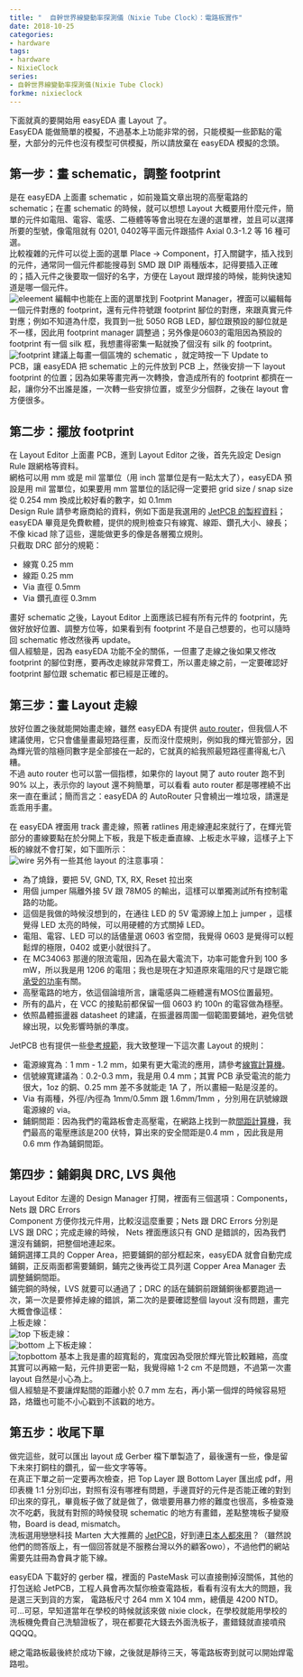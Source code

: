 ```yaml
---
title: "  自幹世界線變動率探測儀（Nixie Tube Clock）：電路板實作"
date: 2018-10-25
categories:
- hardware
tags:
- hardware
- NixieClock
series:
- 自幹世界線變動率探測儀(Nixie Tube Clock)
forkme: nixieclock
---
```


下面就真的要開始用 easyEDA 畫 Layout 了。  
EasyEDA 能做簡單的模擬，不過基本上功能非常的弱，只能模擬一些節點的電壓，大部分的元件也沒有模型可供模擬，所以請放棄在 easyEDA 模擬的念頭。  
<!--more-->

## 第一步：畫 schematic，調整 footprint

是在 easyEDA 上面畫 schematic ，如前幾篇文章出現的高壓電路的 schematic；在畫 schematic 的時候，就可以想想 Layout 大概要用什麼元件，簡單的元件如電阻、電容、電感、二極體等等會出現在左邊的選單裡，並且可以選擇所要的型號，像電阻就有 0201, 0402等平面元件跟插件 Axial 0.3-1.2 等 16 種可選。  
比較複雜的元件可以從上面的選單 Place -> Component，打入關鍵字，插入找到的元件，通常同一個元件都能搜尋到 SMD 跟 DIP 兩種版本，記得要插入正確的；插入元件之後要取一個好的名字，方便在 Layout 跟焊接的時候，能夠快速知道是哪一個元件。  
![eleement](/images/nixie/selectelement.png)
編輯中也能在上面的選單找到 Footprint Manager，裡面可以編輯每一個元件對應的 footprint，還有元件符號跟 footprint 腳位的對應，來跟真實元件對應；例如不知道為什麼，我買到一批 5050 RGB LED，腳位跟預設的腳位就是不一樣，因此用 footprint manager 調整過；另外像是0603的電阻因為預設的 footprint 有一個 silk 框，我想畫得密集一點就換了個沒有 silk 的 footprint。  
![footprint](/images/nixie/footprintmanager.png)
建議上每畫一個區塊的 schematic ，就定時按一下 Update to PCB，讓 easyEDA 把 schematic 上的元件放到 PCB 上，然後安排一下 layout footprint 的位置；因為如果等畫完再一次轉換，會造成所有的 footprint 都擠在一起，讓你分不出誰是誰，一次轉一些安排位置，或至少分個群，之後在 layout 會方便很多。  

## 第二步：擺放 footprint

在 Layout Editor 上面畫 PCB，進到 Layout Editor 之後，首先先設定 Design Rule 跟網格等資料。  
網格可以用 mm 或是 mil 當單位（用 inch 當單位是有一點太大了），easyEDA 預設是用 mil 當單位，如果要用 mm 當單位的話記得一定要把 grid size / snap size 從 0.254 mm 換成比較好看的數字，如 0.1mm  
Design Rule 請參考廠商給的資料，例如下面是我選用的 [JetPCB 的製程資料](http://tw.jetpcb.com/Cht/Document/PCB%E8%A3%BD%E4%BD%9C%E8%A6%8F%E7%AF%84.pdf)；easyEDA 畢竟是免費軟體，提供的規則檢查只有線寬、線距、鑽孔大小、線長；不像 kicad 除了這些，還能做更多的像是各層獨立規則。  
只截取 DRC 部分的規範：  

* 線寬 0.25 mm
* 線距 0.25 mm
* Via 直徑 0.5mm
* Via 鑽孔直徑 0.3mm

畫好 schematic 之後，Layout Editor 上面應該已經有所有元件的 footprint，先做好放好位置、調整方位等，如果看到有 footprint 不是自己想要的，也可以隨時回 schematic 修改然後再 update。  
個人經驗是，因為 easyEDA 功能不全的關係，一但畫了走線之後如果又修改 footprint 的腳位對應，要再改走線就非常費工，所以畫走線之前，一定要確認好 footprint 腳位跟 schematic 都已經是正確的。  

## 第三步：畫 Layout 走線

放好位置之後就能開始畫走線，雖然 easyEDA 有提供 [auto router](https://docs.easyeda.com/en/PCB/Route/index.html)，但我個人不建議使用，它只會儘量畫最短路徑畫，反而沒什麼規則，例如我的輝光管部分，因為輝光管的陰極同數字是全部接在一起的，它就真的給我照最短路徑畫得亂七八糟。  
不過 auto router 也可以當一個指標，如果你的 layout 開了 auto router 跑不到 90% 以上，表示你的 layout 還不夠簡單，可以看看 auto router 都是哪裡繞不出來一直在重試；簡而言之：easyEDA 的 AutoRouter 只會繞出一堆垃圾，請還是乖乖用手畫。  

在 easyEDA 裡面用 track 畫走線，照著 ratlines 用走線連起來就行了，在輝光管部分的畫線要點在於分開上下板，我是下板走垂直線、上板走水平線，這樣子上下板的線就不會打架，如下圖所示：  
![wire](wiring.png)
另外有一些其他 layout 的注意事項：  

* 為了燒錄，要把 5V, GND, TX, RX, Reset 拉出來
* 用個 jumper 隔離外接 5V 跟 78M05 的輸出，這樣可以單獨測試所有控制電路的功能。
* 這個是我做的時候沒想到的，在通往 LED 的 5V 電源線上加上 jumper ，這樣覺得 LED 太亮的時候，可以用硬體的方式關掉 LED。
* 電阻、電容、LED 可以的話儘量選 0603 省空間，我覺得 0603 是覺得可以輕鬆焊的極限，0402 或更小就很抖了。
* 在 MC34063 那邊的限流電阻，因為在最大電流下，功率可能會升到 100 多 mW，所以我是用 1206 的電阻；我也是現在才知道原來電阻的尺寸是跟它能[承受的功率](http://www.resistorguide.com/resistor-sizes-and-packages/)有關。
* 高壓電路的地方，依這個論壇所言，讓電感與二極體還有MOS位置最短。
* 所有的晶片，在 VCC 的接點前都保留一個 0603 約 100n 的電容做為穩壓。
* 依照晶體振盪器 datasheet 的建議，在振盪器周圍一個範圍要鋪地，避免信號線出現，以免影響時脈的準度。

JetPCB 也有提供一些[參考規範](http://tw.jetpcb.com/Cht/Document/%E9%9B%B6%E4%BB%B6%E4%BD%88%E7%BD%AE%E6%B3%A8%E6%84%8F%E4%BA%8B%E9%A0%85.pdf)，我大致整理一下這次畫 Layout 的規則：  

* 電源線寬為︰1 mm - 1.2 mm，如果有更大電流的應用，請參考[線寬計算機](http://circuitcalculator.com/wordpress/2006/01/31/pcb-trace-width-calculator/)。
* 信號線寬建議為︰0.2-0.3 mm，我是用 0.4 mm；其實 PCB 承受電流的能力很大，1oz 的銅、0.25 mm 差不多就能走 1A 了，所以畫細一點是沒差的。
* Via 有兩種，外徑/內徑為 1mm/0.5mm 跟 1.6mm/1mm ，分別用在訊號線跟電源線的 via。
* 鋪銅間距：因為我們的電路板會走高壓電，在網路上找到一款[間距計算機](https://www.smps.us/pcbtracespacing.html)，我們最高的電壓應該是200 伏特，算出來的安全間距是0.4 mm ，因此我是用 0.6 mm 作為鋪銅間距。

## 第四步：鋪銅與 DRC, LVS 與他

Layout Editor 左邊的 Design Manager 打開，裡面有三個選項：Components，Nets 跟 DRC Errors  
Component 方便你找元件用，比較沒這麼重要；Nets 跟 DRC Errors 分別是 LVS 跟 DRC；完成走線的時候， Nets 裡面應該只有 GND 是錯誤的，因為我們還沒有鋪銅，把整個地連起來。  
鋪銅選擇工具的 Copper Area，把要鋪銅的部分框起來，easyEDA 就會自動完成鋪鋼，正反兩面都需要鋪銅，鋪完之後再從工具列選 Copper Area Manager 去調整鋪銅間距。  
鋪完銅的時候，LVS 就要可以通過了；DRC 的話在鋪銅前跟鋪銅後都要跑過一次，第一次是要修掉走線的錯誤，第二次的是要確認整個 layout 沒有問題，畫完大概會像這樣：  
上板走線：  
![top](/images/nixie/top.png)
下板走線：  
![bottom](/images/nixie/bottom.png)
上下板走線：  
![topbottom](/images/nixie/topbottom.png)
基本上我是畫的超寬鬆的，寬度因為受限於輝光管比較難縮，高度其實可以再縮一點，元件排更密一點，我覺得縮 1-2 cm 不是問題，不過第一次畫 layout 自然是小心為上。  
個人經驗是不要讓焊點間的距離小於 0.7 mm 左右，再小第一個焊的時候容易短路，烙鐵也可能不小心戳到不該戳的地方。  

## 第五步：收尾下單

做完這些，就可以匯出 layout 成 Gerber 檔下單製造了，最後還有一些，像是留下未來打銅柱的鑽孔，留一些文字等等。  
在真正下單之前一定要再次檢查，把 Top Layer 跟 Bottom Layer 匯出成 pdf，用印表機 1:1 分別印出，對照有沒有哪裡有問題，手邊買好的元件是否能正確的對到印出來的穿孔，畢竟板子做了就是做了，做壞要用暴力修的難度也很高，多檢查幾次不吃虧，我就有對照的時候發現 schematic 的地方有畫錯，差點整塊板子變廢物，Board is dead, mismatch。  
洗板選用戀戀科技 Marten 大大推薦的 [JetPCB](http://tw.jetpcb.com/)，好到連[日本人都來用](http://www.narimatsu.net/blog/?p=8826)？（雖然說他們的問答版上，有一個回答就是不服務台灣以外的顧客owo），不過他們的網站需要先註冊為會員才能下線。  

easyEDA 下載好的 gerber 檔，裡面的 PasteMask 可以直接刪掉沒關係，其他的打包送給 JetPCB，工程人員會再次幫你檢查電路板，看看有沒有太大的問題，我是選三天到貨的方案， 電路板尺寸 264 mm X 104 mm，總價是 4200 NTD。  
可…可惡，早知道當年在學校的時候就該來做 nixie clock，在學校就能用學校的洗板機免費自己洗驗證板了，現在都要花大錢去外面洗板子，畫錯錢就直接噴飛QQQQ。  

總之電路板最後終於成功下線，之後就是靜待三天，等電路板寄到就可以開始焊電路啦。
